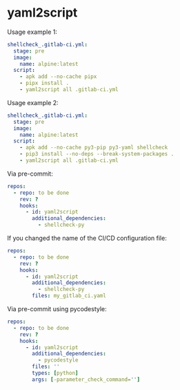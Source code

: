 # yaml2script

Usage example 1:

```yaml
shellcheck_.gitlab-ci.yml:
  stage: pre
  image:
    name: alpine:latest
  script:
    - apk add --no-cache pipx
    - pipx install .
    - yaml2script all .gitlab-ci.yml
```

Usage example 2:

```yaml
shellcheck_.gitlab-ci.yml:
  stage: pre
  image:
    name: alpine:latest
  script:
    - apk add --no-cache py3-pip py3-yaml shellcheck
    - pip3 install --no-deps --break-system-packages .
    - yaml2script all .gitlab-ci.yml
```

Via pre-commit:

```yaml
repos:
  - repo: to be done
    rev: ?
    hooks:
      - id: yaml2script
        additional_dependencies:
          - shellcheck-py
```

If you changed the name of the CI/CD configuration file:

```yaml
repos:
  - repo: to be done
    rev: ?
    hooks:
      - id: yaml2script
        additional_dependencies:
          - shellcheck-py
        files: my_gitlab_ci.yaml
```

Via pre-commit using pycodestyle:

```yaml
repos:
  - repo: to be done
    rev: ?
    hooks:
      - id: yaml2script
        additional_dependencies:
          - pycodestyle
        files: ''
        types: [python]
        args: [-parameter_check_command='']
```
